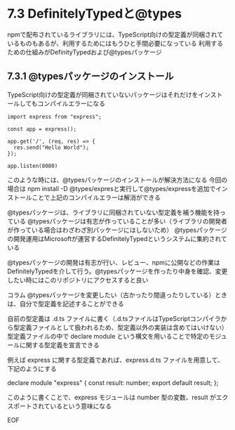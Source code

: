 # 7.3 DefinitelyTypedと@types

npmで配布されているライブラリには、TypeScript向けの型定義が同梱されているものもあるが、利用するためにはもうひと手間必要になっている
利用するための仕組みがDefinityTypedおよび@typesパッケージ

## 7.3.1 @typesパッケージのインストール

TypeScript向けの型定義が同梱されていないパッケージはそれだけをインストールしてもコンパイルエラーになる

```
import express from "express";

const app = express();

app.get('/', (req, res) => {
  res.send("Hello World");
});

app.listen(8080)
```

このような時には、@typesパッケージのインストールが解決方法になる
今回の場合は npm install -D @types/expresと実行して@types/expressを追加でインストールことで上記のコンパイルエラーは解消ができる

@typesパッケージは、ライブラリに同梱されていない型定義を補う機能を持っている
@typesパッケージは有志が作っていることが多い（ライブラリの開発者が作っている場合はわざわざ別パッケージにはしないため）
@typesパッケージの開発運用はMicrosoftが運営するDefinitelyTypedというシステムに集約されている

@typesパッケージの開発は有志が行い、レビュー、npmに公開などの作業はDefinitelyTypedを介して行う。@typesパッケージを作ったり中身を確認、変更したい時にはこのリポジトリにアクセスすると良い


コラム
@typesパッケージを変更したい（古かったり間違ったりしている）ときは、自分で型定義を記述することができる

自前の型定義は .d.ts ファイルに書く（.d.tsファイルはTypeScriptコンパイラから型定義ファイルとして扱われるため、型定義以外の実装は含めてはいけない）
型定義ファイルの中で declare module という構文を用いることで特定のモジュールに関する型定義を宣言できる

例えば express に関する型定義であれば、express.d.ts ファイルを用意して、下記のようにする

declare module "express" {
  const result: number;
  export default result;
};

このように書くことで、express モジュールは number 型の変数、result がエクスポートされているという意味になる









EOF
